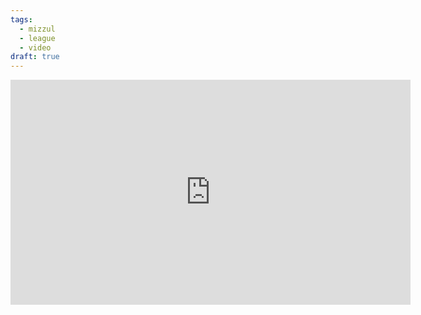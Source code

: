 ```yaml
---
tags:
  - mizzul
  - league
  - video
draft: true
---
```

<iframe width="640" height="360" src="https://www.youtube.com/embed/QE2DKskh7Ko?si=DOG-IuHMeKAfEABl" title="YouTube video player" frameborder="0" allow="accelerometer; autoplay; clipboard-write; encrypted-media; gyroscope; picture-in-picture; web-share" referrerpolicy="strict-origin-when-cross-origin" allowfullscreen></iframe>